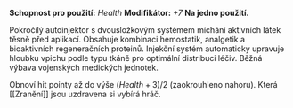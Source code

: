 **Schopnost pro použití:** _Health_ 
**Modifikátor:** _+7_
**Na jedno použití.**

Pokročilý autoinjektor s dvousložkovým systémem míchání aktivních látek těsně před aplikací. Obsahuje kombinaci hemostatik, analgetik a bioaktivních regeneračních proteinů. Injekční systém automaticky upravuje hloubku vpichu podle typu tkáně pro optimální distribuci léčiv. Běžná výbava vojenských medických jednotek.

Obnoví hit pointy až do výše $(Health + 3) / 2$ (zaokrouhleno nahoru). Která [[Zranění]] jsou uzdravena si vybírá hráč. 